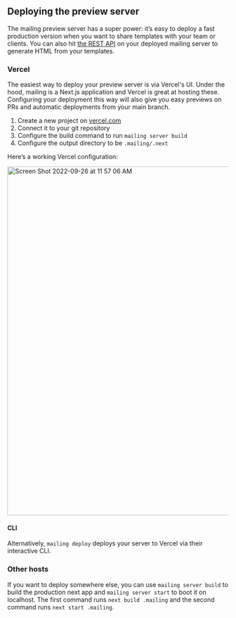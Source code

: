 ## Deploying the preview server

The mailing preview server has a super power: it’s easy to deploy a fast production version when you want to share templates with your team or clients. You can also hit [the REST API](https://github.com/sofn-xyz/mailing#rest-api) on your deployed mailing server to generate HTML from your templates.

### Vercel

The easiest way to deploy your preview server is via Vercel's UI. Under the hood, mailing is a Next.js application and Vercel is great at hosting these. Configuring your deployment this way will also give you easy previews on PRs and automatic deployments from your main branch.

1. Create a new project on [vercel.com](https://vercel.com/)
2. Connect it to your git repository
3. Configure the build command to run `mailing server build`
4. Configure the output directory to be `.mailing/.next`

Here’s a working Vercel configuration:

<img width="793" alt="Screen Shot 2022-09-26 at 11 57 06 AM" src="https://user-images.githubusercontent.com/282016/192357879-a19ec556-00c3-49b6-883c-6ae55e8eff7f.png">

#### CLI

Alternatively, `mailing deploy` deploys your server to Vercel via their interactive CLI.

### Other hosts

If you want to deploy somewhere else, you can use `mailing server build` to build the production next app and `mailing server start` to boot it on localhost. The first command runs `next build .mailing` and the second command runs `next start .mailing`.
